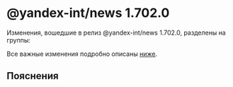 # @yandex-int/news 1.702.0

<!-- ЧЕЛОВЕЧЕСКОЕ ВСТУПЛЕНИЕ -->

Изменения, вошедшие в релиз @yandex-int/news 1.702.0, разделены на группы:

Все важные изменения подробно описаны [ниже](#Пояснения).

## Пояснения

